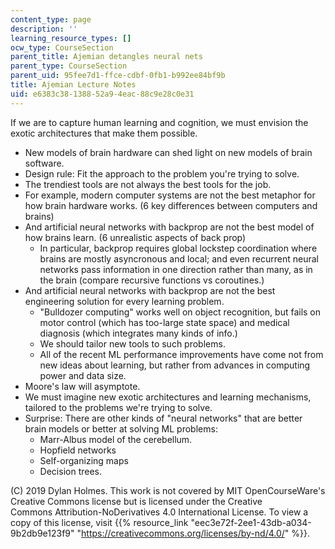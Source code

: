 ```yaml
---
content_type: page
description: ''
learning_resource_types: []
ocw_type: CourseSection
parent_title: Ajemian detangles neural nets
parent_type: CourseSection
parent_uid: 95fee7d1-ffce-cdbf-0fb1-b992ee84bf9b
title: Ajemian Lecture Notes
uid: e6383c38-1388-52a9-4eac-88c9e28c0e31
---
```


If we are to capture human learning and cognition, we must envision the exotic architectures that make them possible.

*   New models of brain hardware can shed light on new models of brain software.
*   Design rule: Fit the approach to the problem you're trying to solve.
*   The trendiest tools are not always the best tools for the job.
*   For example, modern computer systems are not the best metaphor for how brain hardware works. (6 key differences between computers and brains)
*   And artificial neural networks with backprop are not the best model of how brains learn. (6 unrealistic aspects of back prop)
    *   In particular, backprop requires global lockstep coordination where brains are mostly asyncronous and local; and even recurrent neural networks pass information in one direction rather than many, as in the brain (compare recursive functions vs coroutines.)
*   And artificial neural networks with backprop are not the best engineering solution for every learning problem.
    *   "Bulldozer computing" works well on object recognition, but fails on motor control (which has too-large state space) and medical diagnosis (which integrates many kinds of info.)
    *   We should tailor new tools to such problems.
    *   All of the recent ML performance improvements have come not from new ideas about learning, but rather from advances in computing power and data size.
*   Moore's law will asymptote.
*   We must imagine new exotic architectures and learning mechanisms, tailored to the problems we're trying to solve.
*   Surprise: There are other kinds of "neural networks" that are better brain models or better at solving ML problems:
    *   Marr-Albus model of the cerebellum.
    *   Hopfield networks
    *   Self-organizing maps
    *   Decision trees.

(C) 2019 Dylan Holmes. This work is not covered by MIT OpenCourseWare's Creative Commons license but is licensed under the Creative Commons Attribution-NoDerivatives 4.0 International License. To view a copy of this license, visit {{% resource_link "eec3e72f-2ee1-43db-a034-9b2db9e123f9" "https://creativecommons.org/licenses/by-nd/4.0/" %}}.